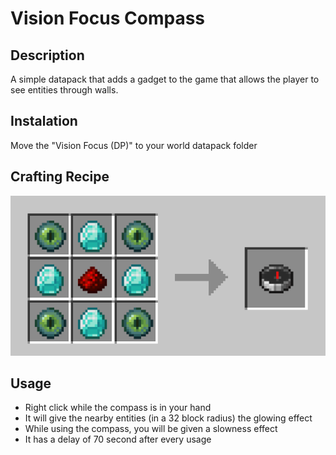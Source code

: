 # Vision Focus Compass

## Description

A simple datapack that adds a gadget to the game that allows the player to see entities through walls.

## Instalation

Move the "Vision Focus (DP)" to your world datapack folder

## Crafting Recipe

![Vision Focus Compass](docs/images/vision_focus_compass.png)

## Usage

- Right click while the compass is in your hand
- It will give the nearby entities (in a 32 block radius) the glowing effect
- While using the compass, you will be given a slowness effect
- It has a delay of 70 second after every usage
